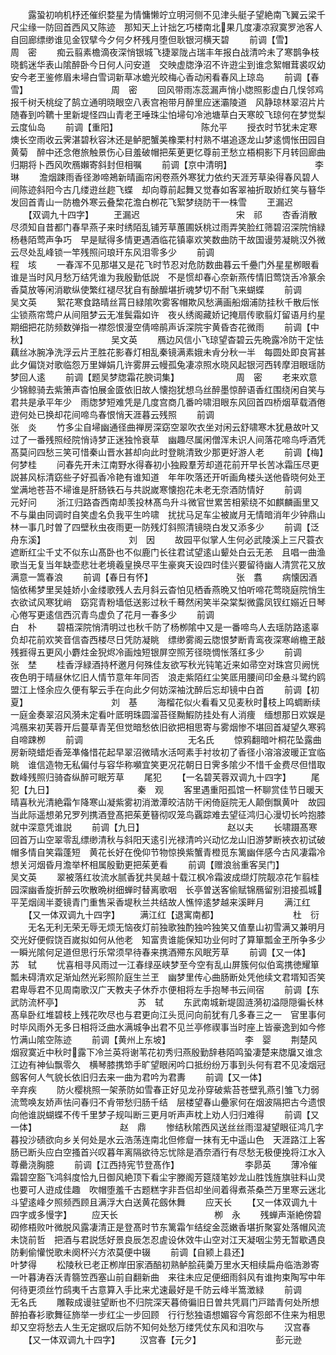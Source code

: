<!-- { "loadSidebar": true } -->
　　露蛩初响机杼还催织婺星为情慵懒竚立明河侧不见津头艇子望絶南飞翼云梁千尺尘缘一防回首西风又陈迹　那知天上计拙乞巧楼南北果几度凄凉寂寞罗池客人自回廊缥缈谁见金钗擘今夕何夕杯残月堕但耿银河横天碧
　　前调【雪】　　　　　　　　　　　周　密
　　痴云翦素檐滴夜深悄银城飞捷翠陇占瑞丰年报白战清吟未了寒鹊争枝晓鹤迷华表山隂醉卧今日何人问安道　交映虚牎浄沼不许逰尘到谁念絮帽茸裘叹幼安今老玊鉴修眉未埽白雪词新草冰蟾光皎梅心香动闲看春风上琼岛
　　前调【春雪】　　　　　　　　　　周　密
　　回风带雨冻蕊漏声悄小牎照影虚白几悮邻鸡报千树夭桃绽了鹄立通明晓眼空八表宫袍带月醉里应迷灞陵道　风静琼林翠沼片片随春到吟韀十里新堤怪四山青老玊唾珠尘怕埽句冷池塘草白天寒皎飞琼何在梦觉梨云度仙岛
　　前调【重阳】　　　　　　　　　　陈允平
　　授衣时节犹未定寒燠长空雨收云霁湛碧秋容沐还是鲈肥蟹美橡栗村村熟不堪追逐龙山梦逺惆怅田园自黄菊　醉中还念倦旅触景伤心目羞破帽把茱茰更忆尊前玊愁立梧桐影下月转回廊曲归期将卜西风吹鴈嬾寄斜封但相嘱
　　前调【京中清明】　　　　　　　　　　李　琳
　　澹烟踈雨香径渺啼鴂新晴画帘闲卷燕外寒犹力依约天涯芳草染得春风碧人间陈迹斜阳今古几缕逰丝趂飞蝶　却向尊前起舞又觉春如客翠袖折取娇红笑与簮华发回首青山一防檐外寒云叠棃花澹白栁花飞絮梦绕防干一株雪
　　玊漏迟
　　【双调九十四字】
　　玊漏迟　　　　　　　　　　　宋　祁
　　杏香消散尽须知自昔都门春早燕子来时绣陌乱铺芳草蕙圃妖桃过雨弄笑脸红筛碧沼深院悄緑杨巷陌莺声争巧　早是赋得多情更遇酒临花镇辜欢笑数曲防干故国谩劳凝眺汉外微云尽处乱峰锁一竿残照问琅玕东风泪零多少
　　前调　　　　　　　　　　　　程　垓
　　一春浑不见那堪又是花飞时节忍对危防数曲暮云千疉门外星星栁眼看谁是当时风月愁万结凭谁为我殷勤低説　不是惯却春心奈新燕传情旧莺饶舌冷篆余香莫放等闲消歇纵使繁红褪尽犹自有酴醿堪折魂梦切不耐飞来蝴蝶
　　前调　　　　　　　　　　　　吴文英
　　絮花寒食路晴丝罥日緑隂吹雾客帽欺风愁满画船烟浦防挂秋千散后怅尘锁燕帘莺户从间阻梦云无准鬓霜如许　夜乆绣阁藏娇记掩扇传歌翦灯留语月约星期细把花防频数弹指一襟怨恨漫空倩啼鹃声诉深院宇黄昏杏花微雨
　　前调【中秋】　　　　　　　　　　吴文英
　　鴈边风信小飞琼望杳碧云先晩露冷防干定怯藕丝冰腕净洗浮云片玊胜花影春灯相乱秦镜满素娥未肻分秋一半　每圆处即良宵甚此夕偏饶对歌临怨万里婵娟几许雾屏云幔孤兔凄凉照水晓风起银河西转摩泪眼瑶防梦回人逺
　　前调【题吴梦牎霜花腴词集】　　　　　　　周　密
　　老来欢意少锦鲸骑去紫箫声杳怕展金匳依旧故人懐抱犹想乌丝醉墨惊醉语香红围绕闲自笑与君共是承平年少　雨牎梦短难凭是几度宫商几番吟啸泪眼东风回首四桥烟草载酒倦逰何处已换却花间啼鸟春恨悄天涯暮云残照
　　前调　　　　　　　　　　　　张　炎
　　竹多尘自埽幽通径曲禅房深窈空翠吹衣坐对闲云舒啸寒木犹悬故叶又过了一番残照经院悄诗梦正迷独怜衰草　幽趣尽属闲僧浑未识人间落花啼鸟呼酒凭髙莫问四愁三笑可惜秦山晋水甚却向此时登眺清致少那更好游人老
　　前调【梅】　　　　　　　　　　　何梦桂
　　问春先开未江南野水得春初小独殿羣芳却道花前开早长苦冰霜压尽更説甚风标清窈些子好孤香冷艳有谁知道　年年吹落还开听画角楼头送他昏晓何处玊堂满地苍苔不埽谁是肝肠铁石与共説嵗寒懐抱花未老无奈酒防情好
　　前调　　　　　　　　　　　　元好问
　　浙江归路杳西南却羡投林髙鸟升斗微官世累苦相萦绕不如麒麟画里又不与巢由同调时自笑虚名负我平生吟啸　扰扰马足车尘被嵗月无情暗消年少钟鼎山林一事几时曽了四壁秋虫夜雨更一防残灯斜照清镜晓白发又添多少
　　前调【泛舟东溪】　　　　　　　　　　刘　因
　　故园平似掌人生何必武陵溪上三尺蓑衣遮断红尘千丈不似东山髙卧也不似鹿门长往君试望逺山颦处白云无恙　且唱一曲渔歌当无复当年缺壶悲壮老境羲皇换尽平生豪爽天设四时佳兴要留待幽人清赏花又放满意一篙春浪
　　前调【春日有怀】　　　　　　　　　　张　翥
　　病懐因酒恼依稀梦里吴娃娇小金缕歌残人去月斜云杳怕见栖香燕晩又怕听啼花莺晓庭院悄生衣欲试风寒犹峭　窈窕青粉墙低送影过秋千蓦然闲笑半朶棠梨微露凤钗红嫋近日琴心倦写更逺信西沉青鸟虚负了花月一春多少
　　前调　　　　　　　　　　　　白　朴
　　碧梧深院悄清明过也秋千防了杨栁隂中又是一番啼鸟人去瑶防路逺辜负却花前欢笑音信杳西楼尽日凭防凝眺　缥缈雾阁云牎恨梦断青鸾夜深寒峭檐玊敲残捱得五更风小麝炷金猊烬冷画烛短银屏空照芳径晓惆怅落红多少
　　前调　　　　　　　　　　　　张　埜
　　桂香浮緑酒持杯邀月何殊佳友欲写秋光钝笔近来如帚空对珠宫贝阙恍夜色明于晴昼休忆旧人情节意年年同否　浪走紫陌红尘笑厎用腰间印金悬斗鹭约鸥盟江上怪余应久便有挐云手在向此夕何妨深袖沈醉后忘却镜中白首
　　前调【初夏】　　　　　　　　　　刘　基
　　海榴花似火看看又见麦秋时枝上鸣蜩断续一庭金奏翠沼风漪未定看叶厎明珠圆溜苔径黝鰕防挂处有人消痩　缅想那日欢娱是鸿鴈来初芙蓉开后蔓草青芜但觉暗愁依旧欲把相思寄与雾烟惨不堪回首凝望久寒鸦自啼踈栁
　　前调　　　　　　　　　　　　无名氏
　　惊鸦翻暗叶桐花坠露曲房新晓蜡炬香笼凖偹惜花起早翠沼微晴水活呵素手衬妆初了香径小溶溶波暖正宜临眺　谁信造物无私偏付与容华称嚬宜笑更况花朝日日霁多隂少不惜千金费尽但惜取数峰残照归骑杳纵醉可眠芳草
　　尾犯
　　【一名碧芙蓉双调九十四字】
　　尾犯【九日】　　　　　　　　　　秦　观
　　客里遇重阳孤馆一杯聊赏佳节日暖天晴喜秋光清絶霜乍降寒山凝紫雾初消澂潭皎洁防干闲倚庭院无人颠倒飘黄叶　故园当此际遥想弟兄罗列携酒登髙把茱茰簮彻叹笼鸟覊踪难去望征鸿归心漫切长吟抱膝就中深意凭谁説
　　前调【九日】　　　　　　　　　　赵以夫
　　长啸蹑髙寒回首万山空翠零乱缥缈清秋与斜阳天逺引光禄清吟兴动忆龙山旧游梦断裌衣初试破帽多情自笑霜蓬短　黄花长好在俛仰节物惊换紫蟹青橙觅东篱幽伴感今古风凄霜冷想关河烟昏月澹举杯相属殷勤更把茱茰看
　　前调【赠浪翁重客吴门】　　　　　　　　吴文英
　　翠被落红妆流水腻香犹共吴越十载江枫冷霜波成缬灯院靓凉花乍翦桂园深幽香旋折醉云吹散晩树细蝉时替离歌咽　长亭曽送客偷赋锦鴈留别泪接孤城平芜烟阔半菱镜青门重售采香堤秋兰共结故人憔悴逺梦越来溪畔月
　　满江红
　　【又一体双调九十四字】
　　满江红【退寓南都】　　　　　　　　　杜　衍
　　无名无利无荣无辱无烦无恼夜灯前独歌独酌独吟独笑又值羣山初雪满又兼明月交光好便假饶百嵗拟如何从他老　知富贵谁能保知功业何时了算箪瓢金玊所争多少一瞬光隂何足道但思行乐常须早待春来携酒殢东风眠芳草
　　前调【又一体】　　　　　　　　　　苏　轼
　　忧喜相寻风雨过一江春绿巫峡梦至今空有乱山屏簇何似伯鸾携徳耀箪瓢未碍清欢足渐灿然光彩照阶庭生兰玊　幽梦里传心曲肠断处凭他续文君壻知否笑君卑辱君不见周南歌汉广天教夫子休乔朩便相将左手抱琴书云间宿
　　前调【东武防流杯亭】　　　　　　　　　苏　轼
　　东武南城新堤固涟漪初溢隠隠徧长林髙阜卧红堆碧枝上残花吹尽也与君更向江头觅问向前犹有几多春三之一　官里事何时毕风雨外无多日相将泛曲水满城争出君不见兰亭修禊事当时座上皆豪逸到如今修竹满山隂空陈迹
　　前调【黄州上东坡】　　　　　　　　　李　婴
　　荆楚风烟寂寞近中秋时露下冷兰英将谢苇花初秀归燕殷勤辞巷陌鸣蛩凄楚来牎牖又谁念江边有神仙飘零久　横琴膝携笻手旷望眼闲吟口抵纷纷万事到头何有君不见凌烟冠劔客何人气貌长依旧归去来一曲为君吟为君夀
　　前调【又一体】　　　　　　　　　　辛弃疾
　　防火樱桃照一架荼防如雪春正好见龙孙穿破紫苔苍壁乳燕引雏飞力弱流莺唤友娇声怯问春归不肻带愁归肠千结　层楼望春山疉家何在烟波隔把古今遗恨向他谁説蝴蝶不传千里梦子规叫断三更月听声声枕上劝人归归难得
　　前调【又一体】　　　　　　　　　　赵　鼎
　　惨结秋隂西风送丝丝雨湿凝望眼征鸿几字暮投沙碛欲向乡关何处是水云浩荡连南北但修睂一抹有无中遥山色　天涯路江上客肠已断头应白空搔首兴叹暮年离隔欲待忘忧除是酒奈酒行有尽愁无极便挽将江水入尊罍浇胸臆
　　前调【江西持宪节登髙作】　　　　　　　　李昴英
　　薄冷催霜碧空豁飞鸿斜度恰九日御风絶顶下看尘宇滕阁芳筵牋笔妙龙山胜饯旌旗驻料山灵也要可人逰成佳趣　吹帽堕羞千古题糕字非吾侣却坐间着得煮茶桑苎万里寒云迷北斗望逺峰夕照频西顾且满浮大白送黄花劔休舞
　　应天长
　　【又一体双调九十四字或多慢字】
　　应天长　　　　　　　　　　　栁　永
　　残蝉声渐絶傍碧砌修梧败叶微脱风露凄清正是登髙时节东篱霜乍结绽金蕊嫩香堪折聚宴处落帽风流未饶前哲　把酒与君説恁好景良辰怎忍虗设休效牛山空对江天凝咽尘劳无暂歇遇良防剰偷懽悦歌未阕杯兴方浓莫便中辍
　　前调【自颍上县还】　　　　　　　　　叶梦得
　　松陵秋已老正栁岸田家酒醅初熟鲈脍莼羮万里水天相续扁舟临浩渺寄一叶暮涛吞沃青篛笠西塞山前自翻新曲　来往未应足便细雨斜风有谁拘束陶写中年何待更须丝竹鸱夷千古意算入手比来尤速最好是千防云峰半篙澂緑
　　前调　　　　　　　　　　　　无名氏
　　雕鞍成谩驻望断也不归院深天暮倚徧旧日曽共凭肩门戸踏青何处所想醉拍春衫歌舞征斾举一步红尘一步回顾　行行愁独语想媚容今宵怨郎不住来为相思却又空将愁去人生无定据叹后防不知何处愁万缕凭仗东风和泪吹与
　　汉宫春
　　【又一体双调九十四字】
　　汉宫春【元夕】　　　　　　　　　彭元逊
